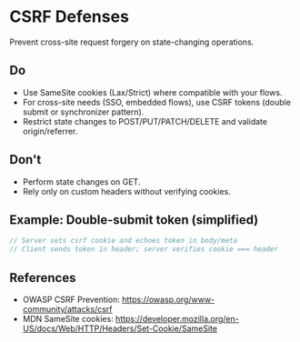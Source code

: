 # CSRF Defenses

Prevent cross-site request forgery on state-changing operations.

## Do
- Use SameSite cookies (Lax/Strict) where compatible with your flows.
- For cross-site needs (SSO, embedded flows), use CSRF tokens (double submit or synchronizer pattern).
- Restrict state changes to POST/PUT/PATCH/DELETE and validate origin/referrer.

## Don't
- Perform state changes on GET.
- Rely only on custom headers without verifying cookies.

## Example: Double-submit token (simplified)
```ts
// Server sets csrf cookie and echoes token in body/meta
// Client sends token in header; server verifies cookie === header
```

## References
- OWASP CSRF Prevention: https://owasp.org/www-community/attacks/csrf
- MDN SameSite cookies: https://developer.mozilla.org/en-US/docs/Web/HTTP/Headers/Set-Cookie/SameSite

